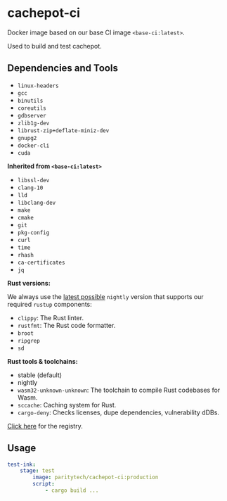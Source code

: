 # cachepot-ci

Docker image based on our base CI image `<base-ci:latest>`.

Used to build and test cachepot.

## Dependencies and Tools

- `linux-headers`
- `gcc`
- `binutils`
- `coreutils`
- `gdbserver`
- `zlib1g-dev`
- `librust-zip+deflate-miniz-dev`
- `gnupg2`
- `docker-cli`
- `cuda`

**Inherited from `<base-ci:latest>`**

- `libssl-dev`
- `clang-10`
- `lld`
- `libclang-dev`
- `make`
- `cmake`
- `git`
- `pkg-config`
- `curl`
- `time`
- `rhash`
- `ca-certificates`
- `jq`

**Rust versions:**

We always use the [latest possible](https://rust-lang.github.io/rustup-components-history/) `nightly` version that supports our required `rustup` components:

- `clippy`: The Rust linter.
- `rustfmt`: The Rust code formatter.
- `broot`
- `ripgrep`
- `sd`

**Rust tools & toolchains:**

- stable (default)
- nightly
- `wasm32-unknown-unknown`: The toolchain to compile Rust codebases for Wasm.
- `sccache`: Caching system for Rust.
- `cargo-deny`: Checks licenses, dupe dependencies, vulnerability dDBs.

[Click here](https://hub.docker.com/repository/docker/paritytech/bridges-ci) for the registry.

## Usage

```yaml
test-ink:
    stage: test
        image: paritytech/cachepot-ci:production
        script:
            - cargo build ...
```
